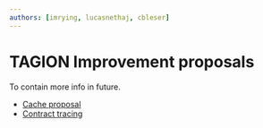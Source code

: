 ```yaml
---
authors: [imrying, lucasnethaj, cbleser]
---
```


# TAGION Improvement proposals
To contain more info in future.


* [Cache proposal](/tips/1)
* [Contract tracing](/tips/2)
